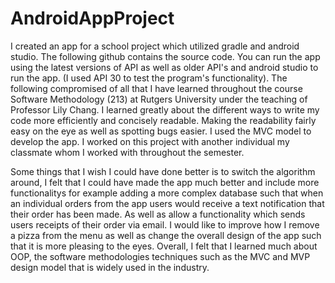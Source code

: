 # AndroidAppProject

I created an app for a school project which utilized gradle and android studio. The following github contains the source code. You can run the app using the latest versions of API as well as older API's and android studio to run the app. (I used API 30 to test the program's functionality). The following compromised of all that I have learned throughout the course Software Methodology (213) at Rutgers University under the teaching of Professor Lily Chang. I learned greatly about the different ways to write my code more efficiently and concisely readable. Making the readability fairly easy on the eye as well as spotting bugs easier. I used the MVC model to develop the app. I worked on this project with another individual my classmate whom I worked with throughout the semester.

Some things that I wish I could have done better is to switch the algorithm around, I felt that I could have made the app much better and include more functionalitys for example adding a more complex database such that when an individual orders from the app users would receive a text notification that their order has been made. As well as allow a functionality which sends users receipts of their order via email. I would like to improve how I remove a pizza from the menu as well as change the overall design of the app such that it is more pleasing to the eyes. Overall, I felt that I learned much about OOP, the software methodologies techniques such as the MVC and MVP design model that is widely used in the industry. 
